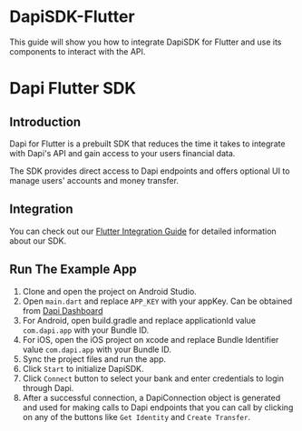 # DapiSDK-Flutter
This guide will show you how to integrate DapiSDK for Flutter and use its components to interact with the API.


# Dapi Flutter SDK

## Introduction

Dapi for Flutter is a prebuilt SDK that reduces the time it takes to integrate with Dapi's API and gain access to your users financial data.

The SDK provides direct access to Dapi endpoints and offers optional UI to manage users' accounts and money transfer.

## Integration

You can check out our [Flutter Integration Guide](https://docs.dapi.com/docs/flutter-sdk-installation) for detailed information about our SDK.

## Run The Example App

1. Clone and open the project on Android Studio.
2. Open `main.dart` and replace `APP_KEY` with your appKey. Can be obtained from [Dapi Dashboard](https://dashboard.cf.dapi.co/)
3. For Android, open build.gradle and replace applicationId value `com.dapi.app` with your Bundle ID.
4. For iOS, open the iOS project on xcode and replace Bundle Identifier value `com.dapi.app` with your Bundle ID.
5. Sync the project files and run the app.
6. Click `Start` to initialize DapiSDK.
7. Click `Connect` button to select your bank and enter credentials to login through Dapi.
8. After a successful connection, a DapiConnection object is generated and used for making calls to Dapi endpoints that you can call by clicking on any of the buttons like `Get Identity` and `Create Transfer`.
